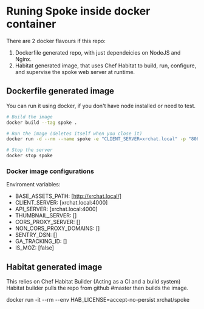 # Runing Spoke inside docker container

There are 2 docker flavours if this repo:

1. Dockerfile generated repo, with just dependeicies on NodeJS and Nginx.
2. Habitat generated image, that uses Chef Habitat to build, run, configure, and supervise the spoke web server at runtime.


## Dockerfile generated image

You can run it using docker, if you don't have node installed or need to test.
``` bash
# Build the image
docker build --tag spoke .

# Run the image (deletes itself when you close it)
docker run -d --rm --name spoke -e "CLIENT_SERVER=xrchat.local" -p "8080:80"  spoke

# Stop the server
docker stop spoke
```

### Docker image configurations

Enviroment variables:
- BASE_ASSETS_PATH: [http://xrchat.local/]
- CLIENT_SERVER: [xrchat.local:4000]
- API_SERVER: [xrchat.local:4000]
- THUMBNAIL_SERVER: []
- CORS_PROXY_SERVER: []
- NON_CORS_PROXY_DOMAINS: []
- SENTRY_DSN: []
- GA_TRACKING_ID: []
- IS_MOZ: [false]


## Habitat generated image

This relies on Chef Habitat Builder (Acting as a CI and a build system)
Habitat builder pulls the repo from github #master then builds the image.

docker run -it --rm --env HAB_LICENSE=accept-no-persist  xrchat/spoke
